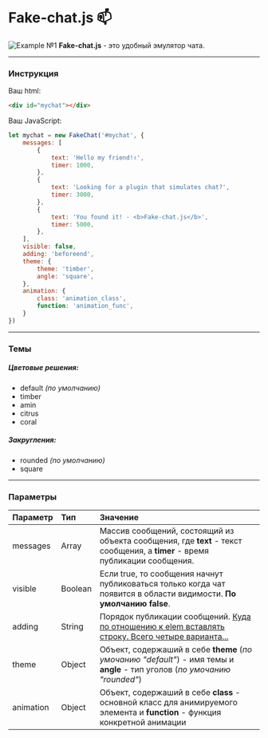 # Fake-chat.js 📫
![Example №1](https://rah-emil.ru/img/fake-chat.js2.jpg "Example №1")
**Fake-chat.js** - это удобный эмулятор чата.

------------
### Инструкция
Ваш html:
```html
<div id="mychat"></div>
```
Ваш JavaScript:
```javascript
let mychat = new FakeChat('#mychat', {
	messages: [
		{
			text: 'Hello my friend!✌',
			timer: 1000,
		},
		{
			text: 'Looking for a plugin that simulates chat?',
			timer: 3000,
		},
		{
			text: 'You found it! - <b>Fake-chat.js</b>',
			timer: 5000,
		},
	],
	visible: false,
	adding: 'beforeend',
	theme: {
		theme: 'timber',
		angle: 'square',
	},
	animation: {
		class: 'animation_class',
		function: 'animation_func',
	}
})
```

------------
### Темы
##### Цветовые решения:
- default *(по умолчанию)*
- timber
- amin
- citrus
- coral

##### Закругления:
- rounded *(по умолчанию)*
- square

------------
### Параметры
| Параметр  | Тип  | Значение  |
| :------------ | :------------ | :------------ |
| messages  | Array  | Массив сообщений, состоящий из объекта сообщения, где **text** - текст сообщения, а **timer** - время публикации сообщения.  |
| visible  | Boolean  | Если true, то сообщения начнут публиковаться только когда чат появится в области видимости. **По умолчанию false**. |
| adding  | String  | Порядок публикации сообщений. [Куда по отношению к elem вставлять строку. Всего четыре варианта...](https://learn.javascript.ru/multi-insert "Куда по отношению к elem вставлять строку. Всего четыре варианта...") |
| theme  | Object  | Объект, содержаший в себе **theme** (*по умочанию "default"*) - имя темы и **angle** - тип уголов (*по умочанию "rounded"*)  |
| animation  | Object  | Объект, содержаший в себе **class** - основной класс для анимируемого элемента и **function** - функция конкретной анимации  |
